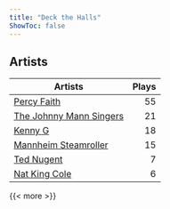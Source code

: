 ```yaml
---
title: "Deck the Halls"
ShowToc: false
---
```


## Artists
Artists | Plays 
----- | -----: 
[Percy Faith](/artists/percy-faith-120889) | 55
[The Johnny Mann Singers](/artists/the-johnny-mann-singers-30064353) | 21
[Kenny G](/artists/kenny-g-7789) | 18
[Mannheim Steamroller](/artists/mannheim-steamroller-39605) | 15
[Ted Nugent](/artists/ted-nugent-40670) | 7
[Nat King Cole](/artists/nat-king-cole-3428) | 6

{{< more >}}